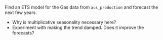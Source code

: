 
Find an ETS model for the Gas data from `aus_production` and forecast the next few years.

  * Why is multiplicative seasonality necessary here?
  * Experiment with making the trend damped. Does it improve the forecasts?

